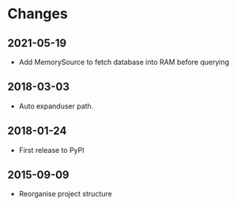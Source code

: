# Changes

## 2021-05-19

- Add MemorySource to fetch database into RAM before querying

## 2018-03-03

- Auto expanduser path.

## 2018-01-24

- First release to PyPI

## 2015-09-09

- Reorganise project structure

